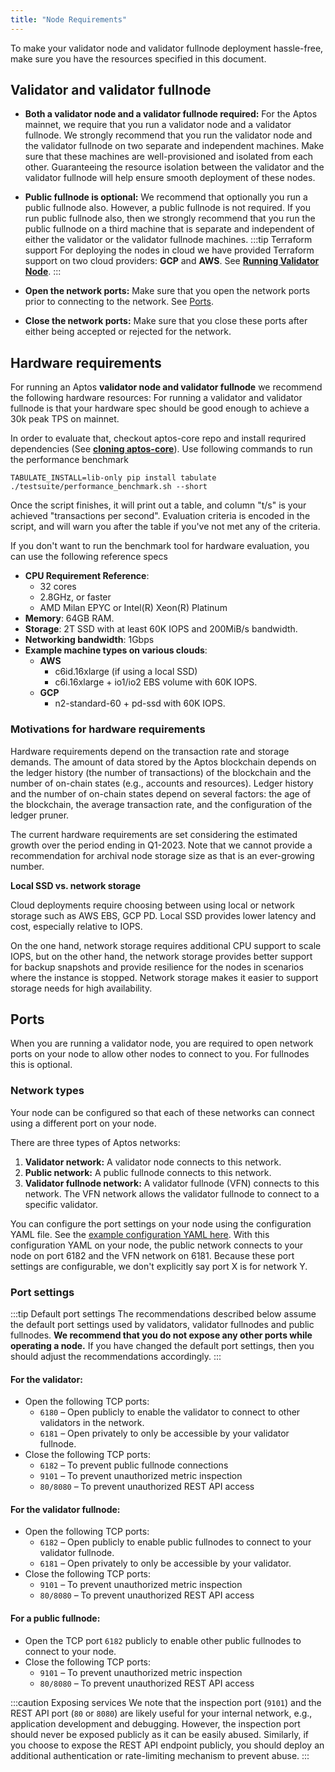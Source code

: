 ```yaml
---
title: "Node Requirements"
---
```


To make your validator node and validator fullnode deployment hassle-free, make sure you have the resources specified in this document.

## Validator and validator fullnode

- **Both a validator node and a validator fullnode required:** For the Aptos mainnet, we require that you run a validator node and a validator fullnode. We strongly recommend that you run the validator node and the validator fullnode on two separate and independent machines. Make sure that these machines are well-provisioned and isolated from each other. Guaranteeing the resource isolation between the validator and the validator fullnode will help ensure smooth deployment of these nodes.
- **Public fullnode is optional:** We recommend that optionally you run a public fullnode also. However, a public fullnode is not required. If you run public fullnode also, then we strongly recommend that you run the public fullnode on a third machine that is separate and independent of either the validator or the validator fullnode machines.
  :::tip Terraform support
  For deploying the nodes in cloud we have provided Terraform support on two cloud providers: **GCP** and **AWS**. See [**Running Validator Node**](running-validator-node/index.md).
  :::

- **Open the network ports:** Make sure that you open the network ports prior to connecting to the network. See [Ports](#ports).
- **Close the network ports:** Make sure that you close these ports after either being accepted or rejected for the network.

## Hardware requirements

For running an Aptos **validator node and validator fullnode** we recommend the following hardware resources:
For running a validator and validator fullnode is that your hardware spec should be good enough to achieve a 30k peak
TPS on mainnet.

In order to evaluate that, checkout aptos-core repo and install requrired dependencies (See [**cloning aptos-core**](https://aptos.dev/guides/building-from-source#clone-the-aptos-core-repo)).
Use following commands to run the performance benchmark

```
TABULATE_INSTALL=lib-only pip install tabulate
./testsuite/performance_benchmark.sh --short
```

Once the script finishes, it will print out a table, and column "t/s" is your achieved "transactions per second". Evaluation criteria is encoded in the script, and will warn you after the table if you've not met any of the criteria.

If you don't want to run the benchmark tool for hardware evaluation, you can use the following reference specs

- **CPU Requirement Reference**:
  - 32 cores
  - 2.8GHz, or faster
  - AMD Milan EPYC or Intel(R) Xeon(R) Platinum
- **Memory**: 64GB RAM.
- **Storage**: 2T SSD with at least 60K IOPS and 200MiB/s bandwidth.
- **Networking bandwidth**: 1Gbps
- **Example machine types on various clouds**:
  - **AWS**
    - c6id.16xlarge (if using a local SSD)
    - c6i.16xlarge + io1/io2 EBS volume with 60K IOPS.
  - **GCP**
    - n2-standard-60 + pd-ssd with 60K IOPS.

### Motivations for hardware requirements

Hardware requirements depend on the transaction rate and storage demands. The amount of data stored by the Aptos blockchain depends on the ledger history (the number of transactions) of the blockchain and the number of on-chain states (e.g., accounts and resources). Ledger history and the number of on-chain states depend on several factors: the age of the blockchain, the average transaction rate, and the configuration of the ledger pruner.

The current hardware requirements are set considering the estimated growth over the period ending in Q1-2023. Note that we cannot provide a recommendation for archival node storage size as that is an ever-growing number.

**Local SSD vs. network storage**

Cloud deployments require choosing between using local or network storage such as AWS EBS, GCP PD. Local SSD provides lower latency and cost, especially relative to IOPS.

On the one hand, network storage requires additional CPU support to scale IOPS, but on the other hand, the network storage provides better support for backup snapshots and provide resilience for the nodes in scenarios where the instance is stopped. Network storage makes it easier to support storage needs for high availability.

## Ports

When you are running a validator node, you are required to open network ports on your node to allow other nodes to connect to you. For fullnodes this is optional.

### Network types

Your node can be configured so that each of these networks can connect using a different port on your node.

There are three types of Aptos networks:

1. **Validator network:** A validator node connects to this network.
2. **Public network:** A public fullnode connects to this network.
3. **Validator fullnode network:** A validator fullnode (VFN) connects to this network. The VFN network allows the validator fullnode to connect to a specific validator.

You can configure the port settings on your node using the configuration YAML file. See the [example configuration YAML here](https://github.com/aptos-labs/aptos-core/blob/4ce85456853c7b19b0a751fb645abd2971cc4c0c/docker/compose/aptos-node/fullnode.yaml#L10-L9). With this configuration YAML on your node, the public network connects to your node on port 6182 and the VFN network on 6181. Because these port settings are configurable, we don't explicitly say port X is for network Y.

### Port settings

:::tip Default port settings
The recommendations described below assume the default port settings used by validators, validator fullnodes and public fullnodes. **We recommend that you do not expose any other ports while operating a node.** If you have changed the default port settings, then you should adjust the recommendations accordingly.
:::

#### For the validator:

- Open the following TCP ports:
  - `6180` – Open publicly to enable the validator to connect to other validators in the network.
  - `6181` – Open privately to only be accessible by your validator fullnode.
- Close the following TCP ports:
  - `6182` – To prevent public fullnode connections
  - `9101` – To prevent unauthorized metric inspection
  - `80/8080` – To prevent unauthorized REST API access

#### For the validator fullnode:

- Open the following TCP ports:
  - `6182` – Open publicly to enable public fullnodes to connect to your validator fullnode.
  - `6181` – Open privately to only be accessible by your validator.
- Close the following TCP ports:
  - `9101` – To prevent unauthorized metric inspection
  - `80/8080` – To prevent unauthorized REST API access

#### For a public fullnode:

- Open the TCP port `6182` publicly to enable other public fullnodes to connect to your node.
- Close the following TCP ports:
  - `9101` – To prevent unauthorized metric inspection
  - `80/8080` – To prevent unauthorized REST API access

:::caution Exposing services
We note that the inspection port (`9101`) and the REST API port (`80` or `8080`) are likely useful for your internal network, e.g., application development and debugging. However, the inspection port should never be exposed publicly as it can be easily abused. Similarly, if you choose to expose the REST API endpoint publicly, you should deploy an additional authentication or rate-limiting mechanism to prevent abuse.
:::
